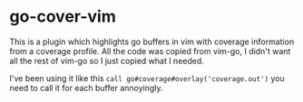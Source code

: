 # go-cover-vim

This is a plugin which highlights go buffers in vim with coverage information from a coverage profile.
All the code was copied from vim-go, I didn't want all the rest of vim-go so I just copied what I needed.

I've been using it like this `call go#coverage#overlay('coverage.out')` you
need to call it for each buffer annoyingly.
